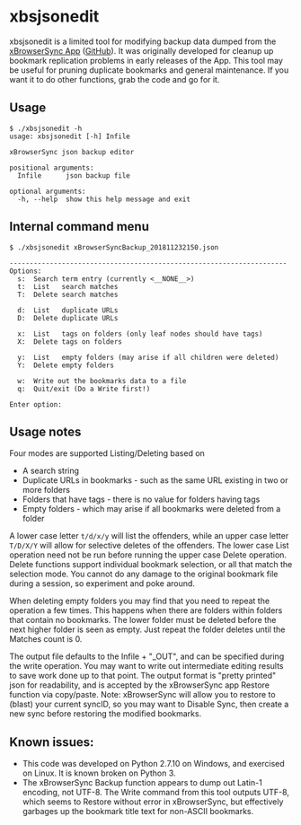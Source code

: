 # xbsjsonedit

xbsjsonedit is a limited tool for modifying backup data dumped from the 
[xBrowserSync App](https://www.xbrowsersync.org/) ([GitHub](https://github.com/xBrowserSync)).
It was originally developed for cleanup up bookmark replication problems in early releases 
of the App.  This tool may be useful for pruning duplicate bookmarks and general maintenance. 
If you want it to do other functions, grab the code and go for it.

## Usage
```
$ ./xbsjsonedit -h
usage: xbsjsonedit [-h] Infile

xBrowserSync json backup editor

positional arguments:
  Infile      json backup file

optional arguments:
  -h, --help  show this help message and exit
```

## Internal command menu
```
$ ./xbsjsonedit xBrowserSyncBackup_201811232150.json

---------------------------------------------------------------------
Options:
  s:  Search term entry (currently <__NONE__>)
  t:  List   search matches
  T:  Delete search matches

  d:  List   duplicate URLs
  D:  Delete duplicate URLs

  x:  List   tags on folders (only leaf nodes should have tags)
  X:  Delete tags on folders

  y:  List   empty folders (may arise if all children were deleted)
  Y:  Delete empty folders
  
  w:  Write out the bookmarks data to a file
  q:  Quit/exit (Do a Write first!)

Enter option: 
```
## Usage notes
Four modes are supported Listing/Deleting based on
- A search string
- Duplicate URLs in bookmarks - such as the same URL existing in two or more folders
- Folders that have tags - there is no value for folders having tags
- Empty folders - which may arise if all bookmarks were deleted from a folder

A lower case letter `t/d/x/y` will list the offenders, while an upper case letter 
`T/D/X/Y` will allow for selective deletes of the offenders. The lower case List operation
need not be run before running the upper case Delete operation.
Delete functions support individual bookmark selection, or all that match the selection mode.
You cannot do any damage to the original bookmark file during a session, so experiment and poke
around.

When deleting empty folders you may find that you need to repeat the operation a few times. 
This happens when there are folders within folders that contain no bookmarks.  The lower folder 
must be deleted before the next higher folder is seen as empty.  Just repeat the folder deletes 
until the Matches count is 0.

The output file defaults to the Infile + "_OUT", and can be specified during the write operation. 
You may want to write out intermediate editing results to save work done up to that point.
The output format is "pretty printed" json for readability, and is accepted by the 
xBrowserSync app Restore function via copy/paste.  Note: xBrowserSync will allow you to restore 
to (blast) your current
syncID, so you may want to Disable Sync, then create a new sync before restoring the modified bookmarks.



## Known issues:
- This code was developed on Python 2.7.10 on Windows, and exercised on Linux.  It is known broken 
on Python 3.
- The xBrowserSync Backup function appears to dump out Latin-1 encoding, not UTF-8.  The 
Write command from this tool outputs UTF-8, which seems to Restore without error in xBrowserSync, 
but effectively garbages up the bookmark title text for non-ASCII bookmarks.


